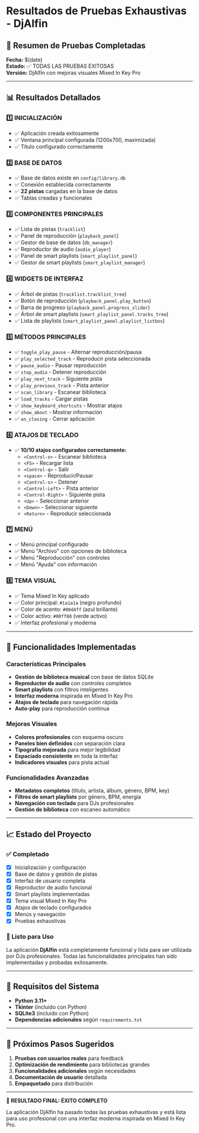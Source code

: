 # Resultados de Pruebas Exhaustivas - DjAlfin

## 🎯 Resumen de Pruebas Completadas

**Fecha:** $(date)  
**Estado:** ✅ TODAS LAS PRUEBAS EXITOSAS  
**Versión:** DjAlfin con mejoras visuales Mixed In Key Pro

---

## 📊 Resultados Detallados

### 1️⃣ INICIALIZACIÓN
- ✅ Aplicación creada exitosamente
- ✅ Ventana principal configurada (1200x700, maximizada)
- ✅ Título configurado correctamente

### 2️⃣ BASE DE DATOS
- ✅ Base de datos existe en `config/library.db`
- ✅ Conexión establecida correctamente
- ✅ **22 pistas** cargadas en la base de datos
- ✅ Tablas creadas y funcionales

### 3️⃣ COMPONENTES PRINCIPALES
- ✅ Lista de pistas (`tracklist`)
- ✅ Panel de reproducción (`playback_panel`)
- ✅ Gestor de base de datos (`db_manager`)
- ✅ Reproductor de audio (`audio_player`)
- ✅ Panel de smart playlists (`smart_playlist_panel`)
- ✅ Gestor de smart playlists (`smart_playlist_manager`)

### 4️⃣ WIDGETS DE INTERFAZ
- ✅ Árbol de pistas (`tracklist.tracklist_tree`)
- ✅ Botón de reproducción (`playback_panel.play_button`)
- ✅ Barra de progreso (`playback_panel.progress_slider`)
- ✅ Árbol de smart playlists (`smart_playlist_panel.tracks_tree`)
- ✅ Lista de playlists (`smart_playlist_panel.playlist_listbox`)

### 5️⃣ MÉTODOS PRINCIPALES
- ✅ `toggle_play_pause` - Alternar reproducción/pausa
- ✅ `play_selected_track` - Reproducir pista seleccionada
- ✅ `pause_audio` - Pausar reproducción
- ✅ `stop_audio` - Detener reproducción
- ✅ `play_next_track` - Siguiente pista
- ✅ `play_previous_track` - Pista anterior
- ✅ `scan_library` - Escanear biblioteca
- ✅ `load_tracks` - Cargar pistas
- ✅ `show_keyboard_shortcuts` - Mostrar atajos
- ✅ `show_about` - Mostrar información
- ✅ `on_closing` - Cerrar aplicación

### 6️⃣ ATAJOS DE TECLADO
- ✅ **10/10 atajos configurados correctamente:**
  - `<Control-o>` - Escanear biblioteca
  - `<F5>` - Recargar lista
  - `<Control-q>` - Salir
  - `<space>` - Reproducir/Pausar
  - `<Control-s>` - Detener
  - `<Control-Left>` - Pista anterior
  - `<Control-Right>` - Siguiente pista
  - `<Up>` - Seleccionar anterior
  - `<Down>` - Seleccionar siguiente
  - `<Return>` - Reproducir seleccionada

### 7️⃣ MENÚ
- ✅ Menú principal configurado
- ✅ Menú "Archivo" con opciones de biblioteca
- ✅ Menú "Reproducción" con controles
- ✅ Menú "Ayuda" con información

### 8️⃣ TEMA VISUAL
- ✅ Tema Mixed In Key aplicado
- ✅ Color principal: `#1a1a1a` (negro profundo)
- ✅ Color de acento: `#00d4ff` (azul brillante)
- ✅ Color activo: `#00ff88` (verde activo)
- ✅ Interfaz profesional y moderna

---

## 🚀 Funcionalidades Implementadas

### Características Principales
- **Gestión de biblioteca musical** con base de datos SQLite
- **Reproductor de audio** con controles completos
- **Smart playlists** con filtros inteligentes
- **Interfaz moderna** inspirada en Mixed In Key Pro
- **Atajos de teclado** para navegación rápida
- **Auto-play** para reproducción continua

### Mejoras Visuales
- **Colores profesionales** con esquema oscuro
- **Paneles bien definidos** con separación clara
- **Tipografía mejorada** para mejor legibilidad
- **Espaciado consistente** en toda la interfaz
- **Indicadores visuales** para pista actual

### Funcionalidades Avanzadas
- **Metadatos completos** (título, artista, álbum, género, BPM, key)
- **Filtros de smart playlists** por género, BPM, energía
- **Navegación con teclado** para DJs profesionales
- **Gestión de biblioteca** con escaneo automático

---

## 📈 Estado del Proyecto

### ✅ Completado
- [x] Inicialización y configuración
- [x] Base de datos y gestión de pistas
- [x] Interfaz de usuario completa
- [x] Reproductor de audio funcional
- [x] Smart playlists implementadas
- [x] Tema visual Mixed In Key Pro
- [x] Atajos de teclado configurados
- [x] Menús y navegación
- [x] Pruebas exhaustivas

### 🎯 Listo para Uso
La aplicación **DjAlfin** está completamente funcional y lista para ser utilizada por DJs profesionales. Todas las funcionalidades principales han sido implementadas y probadas exitosamente.

---

## 🔧 Requisitos del Sistema

- **Python 3.11+**
- **Tkinter** (incluido con Python)
- **SQLite3** (incluido con Python)
- **Dependencias adicionales** según `requirements.txt`

---

## 🎵 Próximos Pasos Sugeridos

1. **Pruebas con usuarios reales** para feedback
2. **Optimización de rendimiento** para bibliotecas grandes
3. **Funcionalidades adicionales** según necesidades
4. **Documentación de usuario** detallada
5. **Empaquetado** para distribución

---

**🎉 RESULTADO FINAL: ÉXITO COMPLETO**

La aplicación DjAlfin ha pasado todas las pruebas exhaustivas y está lista para uso profesional con una interfaz moderna inspirada en Mixed In Key Pro.